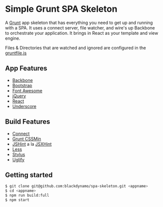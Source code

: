 # Simple Grunt SPA Skeleton

A [Grunt](http://gruntjs.com/) app skeleton that has everything you need to get up and running with a SPA. It uses a connect server, file watcher, and wire's up Backbone to orchestrate your application. It brings in React as your template and view engine. 

Files & Directories that are watched and ignored are configured in the [gruntfile.js](https://github.com/blackdynamo/spa-skeleton/blob/master/gruntfile.js)

## App Features

- [Backbone](http://backbonejs.org)
- [Bootstrap](http://getbootstrap.com)
- [Font Awesome](http://fortawesome.github.io/Font-Awesome)
- [jQuery](https://jquery.com)
- [React](https://facebook.github.io/react)
- [Underscore](http://underscorejs.org)

## Build Features

- [Connect](https://github.com/senchalabs/connect)
- [Grunt CSSMin](https://github.com/gruntjs/grunt-contrib-cssmin)
- [JSHint](https://github.com/jshint/jshint) a la [JSXHint](https://github.com/STRML/JSXHint)
- [Less](http://lesscss.org)
- [Stylus](http://learnboost.github.com/stylus)
- [Uglify](https://github.com/mishoo/UglifyJS2)

## Getting started

```bash
$ git clone git@github.com:blackdynamo/spa-skeleton.git <appname>
$ cd <appname>
$ npm run build:full
$ npm start
```